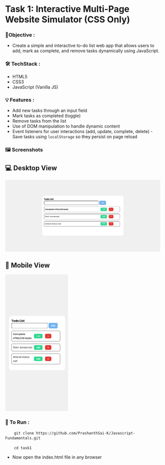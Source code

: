 
# Task 1: Interactive Multi-Page Website Simulator (CSS Only)


### 🎯Objective :

- Create a simple and interactive to-do list web app that allows users to add, mark as complete, and remove tasks dynamically using JavaScript.


###  🛠️ TechStack :

- HTML5
- CSS3
- JavaScript (Vanilla JS)

### 💡 Features :

- Add new tasks through an input field
- Mark tasks as completed (toggle)
- Remove tasks from the list
- Use of DOM manipulation to handle dynamic content
- Event listeners for user interactions (add, 
update, complete, delete)
-Save tasks using `localStorage` so they persist on page reload

### 🖼️ Screenshots

## 💻 Desktop View

![View 1](./images/image1.png)

## 📱 Mobile View

![View 2](./images/image2.png)


### 🚀 To Run :

```
    git clone https://github.com/PrashanthSai-K/Javascript-Fundamentals.git

    cd task1
```
- Now open the index.html file in any browser

